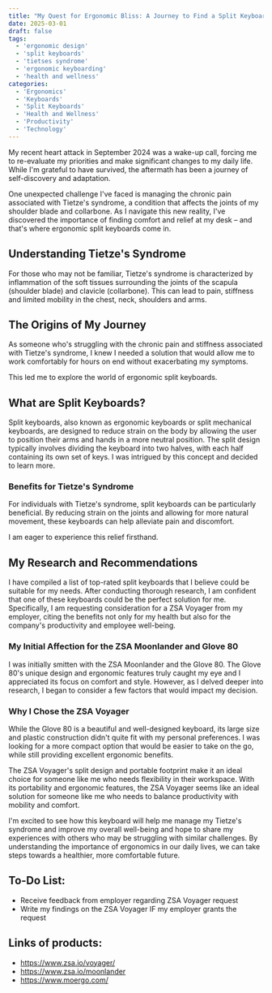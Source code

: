 ```yaml
---
title: "My Quest for Ergonomic Bliss: A Journey to Find a Split Keyboard that Works with Tietze's Syndrome"
date: 2025-03-01
draft: false
tags:
  - 'ergonomic design' 
  - 'split keyboards'
  - 'tietses syndrome'
  - 'ergonomic keyboarding'
  - 'health and wellness'
categories:
  - 'Ergonomics'
  - 'Keyboards'
  - 'Split Keyboards'
  - 'Health and Wellness'
  - 'Productivity'
  - 'Technology'
---
```


My recent heart attack in September 2024 was a wake-up call, forcing me to re-evaluate my priorities and make significant changes to my daily life. While I'm grateful to have survived, the aftermath has been a journey of self-discovery and adaptation. 

One unexpected challenge I've faced is managing the chronic pain associated with Tietze's syndrome, a condition that affects the joints of my shoulder blade and collarbone. As I navigate this new reality, I've discovered the importance of finding comfort and relief at my desk – and that's where ergonomic split keyboards come in.

## Understanding Tietze's Syndrome
For those who may not be familiar, Tietze's syndrome is characterized by inflammation of the soft tissues surrounding the joints of the scapula (shoulder blade) and clavicle (collarbone). This can lead to pain, stiffness and limited mobility in the chest, neck, shoulders and arms.

## The Origins of My Journey
As someone who's struggling with the chronic pain and stiffness associated with Tietze's syndrome, I knew I needed a solution that would allow me to work comfortably for hours on end without exacerbating my symptoms. 

This led me to explore the world of ergonomic split keyboards.

## What are Split Keyboards?
Split keyboards, also known as ergonomic keyboards or split mechanical keyboards, are designed to reduce strain on the body by allowing the user to position their arms and hands in a more neutral position. The split design typically involves dividing the keyboard into two halves, with each half containing its own set of keys. I was intrigued by this concept and decided to learn more.

### Benefits for Tietze's Syndrome
For individuals with Tietze's syndrome, split keyboards can be particularly beneficial. By reducing strain on the joints and allowing for more natural movement, these keyboards can help alleviate pain and discomfort. 

I am eager to experience this relief firsthand.

## My Research and Recommendations
I have compiled a list of top-rated split keyboards that I believe could be suitable for my needs. After conducting thorough research, I am confident that one of these keyboards could be the perfect solution for me. Specifically, I am requesting consideration for a ZSA Voyager from my employer, citing the benefits not only for my health but also for the company's 
productivity and employee well-being.

### My Initial Affection for the ZSA Moonlander and Glove 80
I was initially smitten with the ZSA Moonlander and the Glove 80. The Glove 80's unique design and ergonomic features truly caught my eye and I appreciated its focus on comfort and style. However, as I delved deeper into research, I began to consider a few factors that would impact my decision.

### Why I Chose the ZSA Voyager
While the Glove 80 is a beautiful and well-designed keyboard, its large size and plastic construction didn't quite fit with my personal preferences. I was looking for a more compact option that would be easier to take on the go, while still providing excellent ergonomic benefits. 

The ZSA Voyager's split design and portable footprint make it an ideal choice for someone like me who needs flexibility in their workspace. With its portability and ergonomic features, the ZSA Voyager seems like an ideal solution for someone like me who needs to balance productivity with mobility and comfort. 

I'm excited to see how this keyboard will help me manage my Tietze's syndrome and improve my overall well-being and hope to share my experiences with others who may be struggling with similar challenges. By understanding the importance of ergonomics in our daily lives, we can take steps towards a healthier, more comfortable future.

## To-Do List:
* Receive feedback from employer regarding ZSA Voyager request
* Write my findings on the ZSA Voyager IF my employer grants the request

## Links of products:
* https://www.zsa.io/voyager/
* https://www.zsa.io/moonlander
* https://www.moergo.com/